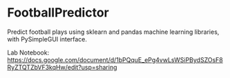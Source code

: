 # FootballPredictor
Predict football plays using sklearn and pandas machine learning libraries, with PySimpleGUI interface.

Lab Notebook: https://docs.google.com/document/d/1bPQquE_ePg4vwLsWSiPBydSZOsF8RyZTQTZbVF3kqHw/edit?usp=sharing
